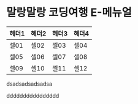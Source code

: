 # 말랑말랑 코딩여행 E-메뉴얼
헤더1|헤더2|헤더3|헤더4
----|----|----|----
셀01|셀02|셀03|셀04
셀05|셀06|셀07|셀08
셀09|셀10|셀11|셀12
dsadsadsadsadsa
<table>
  <tr>
    <tb>dddd</tb>
  </tr>
  <tr>
    <tb>dddd</tb>
  </tr>
  <tr>
    <tb>dddd</tb>
  </tr>
  <tr>
    <tb>dddd</tb>
  </tr>
</table>
